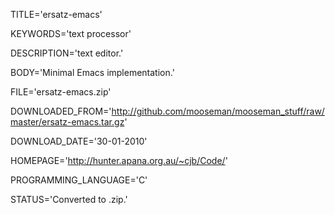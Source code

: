 
TITLE='ersatz-emacs'

KEYWORDS='text processor'

DESCRIPTION='text editor.'

BODY='Minimal Emacs implementation.'

FILE='ersatz-emacs.zip'

DOWNLOADED_FROM='http://github.com/mooseman/mooseman_stuff/raw/master/ersatz-emacs.tar.gz'

DOWNLOAD_DATE='30-01-2010'

HOMEPAGE='http://hunter.apana.org.au/~cjb/Code/'

PROGRAMMING_LANGUAGE='C'

STATUS='Converted to .zip.'